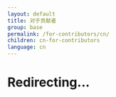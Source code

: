 ```yaml
---
layout: default
title: 对于贡献者
group: base
permalink: /for-contributors/cn/
children: cn-for-contributors
language: cn
---
```


# Redirecting...

<script>
    window.location.replace("https://github.com/input-output-hk/cardano-sl/blob/develop/CONTRIBUTING.md");
</script>
